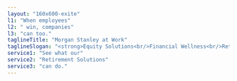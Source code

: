 ```yaml
---
layout: "160x600-exite"
l1: "When employees"
l2: " win, companies"
l3: "can too."
taglineTitle: "Morgan Stanley at Work"
taglineSlogan: "<strong>Equity Solutions<br/>Financial Wellness<br/>Retirement Solutions</strong>"
service1: "See what our"
service2: "Retirement Solutions"
service3: "can do."
---
```

